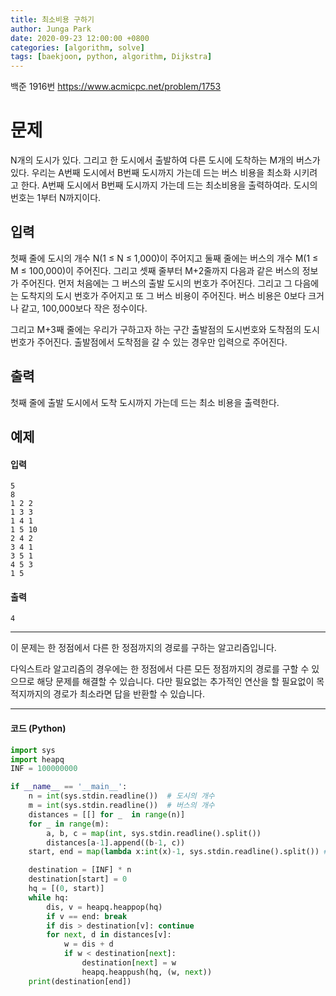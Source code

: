 ```yaml
---
title: 최소비용 구하기
author: Junga Park
date: 2020-09-23 12:00:00 +0800
categories: [algorithm, solve]
tags: [baekjoon, python, algorithm, Dijkstra]
---
```




백준 1916번 https://www.acmicpc.net/problem/1753



# 문제

N개의 도시가 있다. 그리고 한 도시에서 출발하여 다른 도시에 도착하는 M개의 버스가 있다. 우리는 A번째 도시에서 B번째 도시까지 가는데 드는 버스 비용을 최소화 시키려고 한다. A번째 도시에서 B번째 도시까지 가는데 드는 최소비용을 출력하여라. 도시의 번호는 1부터 N까지이다.



## 입력

첫째 줄에 도시의 개수 N(1 ≤ N ≤ 1,000)이 주어지고 둘째 줄에는 버스의 개수 M(1 ≤ M ≤ 100,000)이 주어진다. 그리고 셋째 줄부터 M+2줄까지 다음과 같은 버스의 정보가 주어진다. 먼저 처음에는 그 버스의 출발 도시의 번호가 주어진다. 그리고 그 다음에는 도착지의 도시 번호가 주어지고 또 그 버스 비용이 주어진다. 버스 비용은 0보다 크거나 같고, 100,000보다 작은 정수이다.

그리고 M+3째 줄에는 우리가 구하고자 하는 구간 출발점의 도시번호와 도착점의 도시번호가 주어진다. 출발점에서 도착점을 갈 수 있는 경우만 입력으로 주어진다.



## 출력

첫째 줄에 출발 도시에서 도착 도시까지 가는데 드는 최소 비용을 출력한다.



## 예제 

#### 입력

```
5
8
1 2 2
1 3 3
1 4 1
1 5 10
2 4 2
3 4 1
3 5 1
4 5 3
1 5
```

#### 출력

```
4
```

---

이 문제는 한 정점에서 다른 한 정점까지의 경로를 구하는 알고리즘입니다.



다익스트라 알고리즘의 경우에는 한 정점에서 다른 모든 정점까지의 경로를 구할 수 있으므로 해당 문제를 해결할 수 있습니다. 다만 필요없는 추가적인 연산을 할 필요없이 목적지까지의 경로가 최소라면 답을 반환할 수 있습니다.



---

#### 코드 (Python)

```python
import sys
import heapq
INF = 100000000

if __name__ == '__main__':
    n = int(sys.stdin.readline())  # 도시의 개수
    m = int(sys.stdin.readline())  # 버스의 개수
    distances = [[] for _  in range(n)]
    for _ in range(m):
        a, b, c = map(int, sys.stdin.readline().split())
        distances[a-1].append((b-1, c))
    start, end = map(lambda x:int(x)-1, sys.stdin.readline().split()) # 시작, 도착

    destination = [INF] * n
    destination[start] = 0
    hq = [(0, start)]
    while hq:
        dis, v = heapq.heappop(hq)
        if v == end: break
        if dis > destination[v]: continue
        for next, d in distances[v]:
            w = dis + d
            if w < destination[next]:
                destination[next] = w
                heapq.heappush(hq, (w, next))
    print(destination[end])
```



